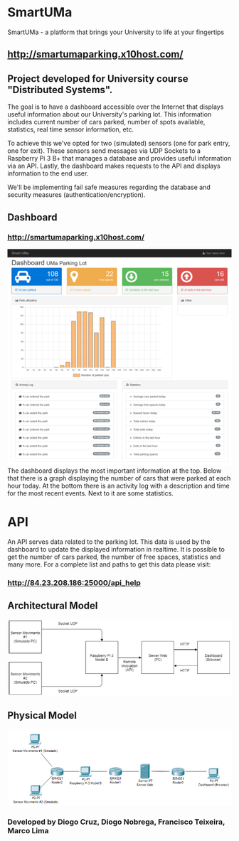 # SmartUMa
SmartUMa - a platform that brings your University to life at your fingertips
## http://smartumaparking.x10host.com/

## Project developed for University course "Distributed Systems".

The goal is to have a dashboard accessible over the Internet that displays useful information about our University's parking lot.
This information includes current number of cars parked, number of spots available, statistics, real time sensor information, etc.

To achieve this we've opted for two (simulated) sensors (one for park entry, one for exit).
These sensors send messages via UDP Sockets to a Raspberry Pi 3 B+ that manages a database and provides useful information via an API.
Lastly, the dashboard makes requests to the API and displays information to the end user.

We'll be implementing fail safe measures regarding the database and security measures (authentication/encryption).

## Dashboard
### http://smartumaparking.x10host.com/
![alt text](https://github.com/dcx2202/SmartUMa/blob/master/readme_images/dashboard.png)
The dashboard displays the most important information at the top.
Below that there is a graph displaying the number of cars that were parked at each hour today.
At the bottom there is an activity log with a description and time for the most recent events. Next to it are some statistics.


# API
An API serves data related to the parking lot. This data is used by the dashboard to update the displayed information in realtime.
It is possible to get the number of cars parked, the number of free spaces, statistics and many more. For a complete list and paths to get this data please visit:

### http://84.23.208.186:25000/api_help


## Architectural Model
![alt text](https://github.com/dcx2202/SmartUMa/blob/master/readme_images/modelo_arquitetural.png)


## Physical Model
![alt text](https://github.com/dcx2202/SmartUMa/blob/master/readme_images/modelo_fisico.png)


### Developed by Diogo Cruz, Diogo Nobrega, Francisco Teixeira, Marco Lima
